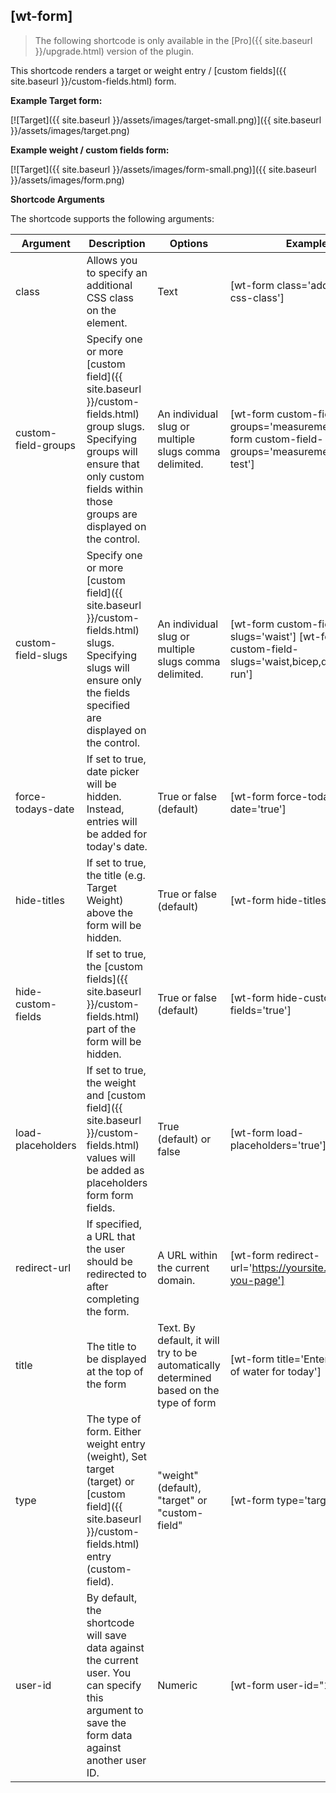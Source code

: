 ## [wt-form]

> The following shortcode is only available in the [Pro]({{ site.baseurl }}/upgrade.html) version of the plugin.

This shortcode renders a target or weight entry / [custom fields]({{ site.baseurl }}/custom-fields.html) form.

**Example Target form:**

[![Target]({{ site.baseurl }}/assets/images/target-small.png)]({{ site.baseurl }}/assets/images/target.png)

**Example weight / custom fields form:**

[![Target]({{ site.baseurl }}/assets/images/form-small.png)]({{ site.baseurl }}/assets/images/form.png)

**Shortcode Arguments**
 
The shortcode supports the following arguments:
 
| Argument | Description | Options | Example |
|--|--|--|--|
|class|Allows you to specify an additional CSS class on the element.|Text|[wt-form class='additional-css-class']
|custom-field-groups|Specify one or more [custom field]({{ site.baseurl }}/custom-fields.html) group slugs. Specifying groups will ensure that only custom fields within those groups are displayed on the control.|An individual slug or multiple slugs comma delimited.|[wt-form custom-field-groups='measurements'] [wt-form custom-field-groups='measurements,fitness-test']
|custom-field-slugs|Specify one or more [custom field]({{ site.baseurl }}/custom-fields.html) slugs. Specifying slugs will ensure only the fields specified are displayed on the control.|An individual slug or multiple slugs comma delimited.|[wt-form custom-field-slugs='waist'] [wt-form custom-field-slugs='waist,bicep,distance-run']
|force-todays-date|If set to true, date picker will be hidden. Instead, entries will be added for today's date.|True or false (default)|[wt-form force-todays-date='true']
|hide-titles|If set to true, the title (e.g. Target Weight) above the form will be hidden.|True or false (default)|[wt-form hide-titles='true']
|hide-custom-fields|If set to true, the [custom fields]({{ site.baseurl }}/custom-fields.html) part of the form will be hidden.|True or false (default)|[wt-form hide-custom-fields='true']
|load-placeholders|If set to true, the weight and [custom field]({{ site.baseurl }}/custom-fields.html) values will be added as placeholders form form fields.|True (default) or false|[wt-form load-placeholders='true']
|redirect-url|If specified, a URL that the user should be redirected to after completing the form.|A URL within the current domain.|[wt-form redirect-url='https://yoursite.com/thank-you-page']
|title|The title to be displayed at the top of the form|Text. By default, it will try to be automatically determined based on the type of form|[wt-form title='Enter your cups of water for today']
|type|The type of form. Either weight entry (weight), Set target (target) or [custom field]({{ site.baseurl }}/custom-fields.html) entry (custom-field).|"weight" (default), "target" or "custom-field"|[wt-form type='target']
|user-id|By default, the shortcode will save data against the current user. You can specify this argument to save the form data against another user ID.|Numeric| [wt-form user-id="1"]